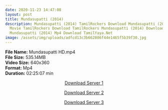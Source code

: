 ```yaml
---
date: 2020-11-23 14:47:08
layout: post
title: Mundasupatti (2014)
description: Mundasupatti (2014) TamilRockers Download Mundasupatti (2014) Tamil
  Movie TamilRockers Download TamilRockers Mundasupatti (2014) Download
  Mundasupatti (2014) Mp4 Download TamilYaya.Net
image: /assets/img/uploads/adfcd13c3b662806f44e1465f5b39f30.jpg
---
```

<!--StartFragment-->

**File Name:** Mundasupatti HD.mp4\
**File Size:** 535.14MB\
**Video Size:** 640x360\
**Format:** Mp4\
**Duration:** 02:25:07 min

<!--EndFragment--><center>

<a href="http://s20.uptofiles.net//files/Tamil%20HD%20Mobile%20Movies/Mundasupatti%20(2014)/Mundasupatti%20(640x360)/Mundasupatti%20HD.mp4" class="myButton">Download Server 1</a>

<a href="http://s20.uptofiles.net//files/Tamil%20HD%20Mobile%20Movies/Mundasupatti%20(2014)/Mundasupatti%20(640x360)/Mundasupatti%20HD.mp4" class="myButton">Download Server 2</a>

<a href="http://s20.uptofiles.net//files/Tamil%20HD%20Mobile%20Movies/Mundasupatti%20(2014)/Mundasupatti%20(640x360)/Mundasupatti%20HD.mp4" class="myButton">Download Server 3</a>

</center>